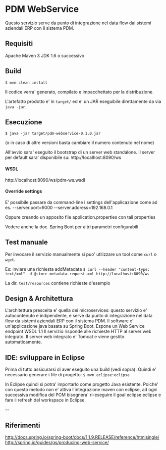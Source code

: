 PDM WebService
==================
Questo servizio serve da punto di integrazione nel data flow dai sistemi
aziendali ERP con il sistema PDM.


## Requisiti

Apache Maven 3
JDK 1.6 o successivo


## Build


```$ mvn clean install```

Il codice verra' generato, compilato e impacchettato per la distribuzione.

L'artefatto prodotto e' in `target/` ed e' un JAR eseguibile direttamente da
via `java -jar`.


## Esecuzione

```$ java -jar target/pdm-webservice-0.1.0.jar```

(o in caso di altre versioni basta cambiare il numero contenuto nel nome)

All'avvio sara' eseguito il bootstrap di un server web standalone.
Il server per default sara' disponibile su:
http://localhost:8090/ws

#### WSDL
http://localhost:8090/ws/pdm-ws.wsdl

#### Override settings
E' possibile passare da command-line i settings dell'applicazione come ad es.
--server.port=9000 
--server.address=192.168.0.1

Oppure creando un apposito file application.properties con tali properties

Vedere anche la doc. Spring Boot per altri parametri configurabili


## Test manuale

Per invocare il servizio manualmente si puo' utilizzare un tool come `curl`
o `wget`.

Es: inviare una richiesta addMetadata 
```$ curl --header "content-type: text/xml" -d @store-metadata-request.xml http://localhost:8090/ws```

La dir. `test/resources` contiene richieste d'esempio


## Design & Architettura

L'architettura prescelta e' quella dei microservices: questo servizio
e' autocontenuto e indipendente, e serve da punto di integrazione nel
data flow da sistemi aziendali ERP con il sistema PDM.
Il software e' un'applicazione java basata su Spring Boot.
Espone un Web Service endpoint WSDL 1.1
Il servizio risponde alle richieste HTTP al server web integrato.
Il server web integrato e' Tomcat e viene gestito automaticamente.


## IDE: sviluppare in Eclipse

Prima di tutto assicurarsi di aver eseguito una build (vedi sopra).
Quindi e' necessario generare i file di progetto:
```$ mvn eclipse:eclipse``` 

In Eclipse quindi si potra' importarlo come progetto Java esistente.
Poiche' con questo metodo non e' attiva l'integrazione maven con eclipse, ad ogni successiva modifica del POM 
bisognera' ri-eseguire il goal eclipse:eclipse e fare il refresh del workspace in Eclipse.


--

## Riferimenti

http://docs.spring.io/spring-boot/docs/1.1.9.RELEASE/reference/htmlsingle/
http://spring.io/guides/gs/producing-web-service/

